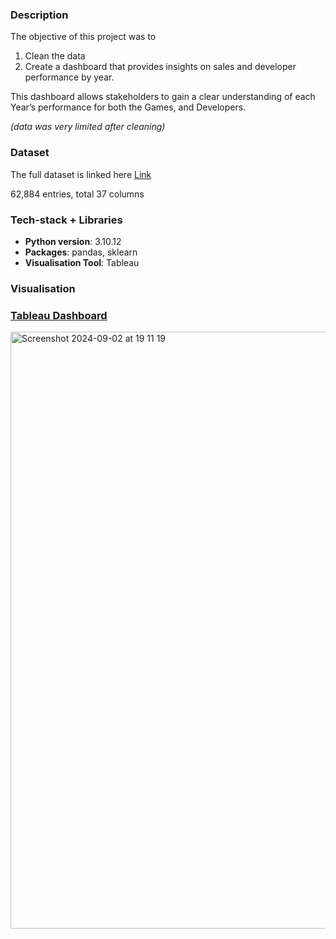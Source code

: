 ### Description

The objective of this project was to 
1) Clean the data
2) Create a dashboard that provides insights on sales and developer performance by year.
   
This dashboard allows stakeholders to gain a clear understanding of each Year’s performance for both the Games, and Developers.

_(data was very limited after cleaning)_

### Dataset

The full dataset is linked here [Link](https://mavenanalytics.io/data-playground?order=date_added%2Cdesc&search=Video%20Game%20Sales)

62,884 entries, total 37 columns

### Tech-stack + Libraries

- **Python version**: 3.10.12
- **Packages**: pandas, sklearn
- **Visualisation Tool**: Tableau

### Visualisation

### [Tableau Dashboard](https://public.tableau.com/app/profile/jliudoyle/viz/VideoGameSalesDashboard_17252995033820/DeveloperPerformance)
<img width="955" alt="Screenshot 2024-09-02 at 19 11 19" src="https://github.com/user-attachments/assets/89f2110f-1c99-404a-82de-24ee05d349f5">

